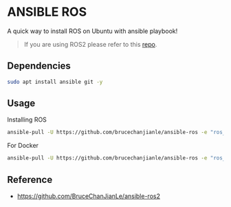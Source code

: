 # ANSIBLE ROS

A quick way to install ROS on Ubuntu with ansible playbook!

> If you are using ROS2 please refer to this [repo](https://github.com/brucechanjianle/ansible-ros2).

## Dependencies

```bash
sudo apt install ansible git -y
```

## Usage
Installing ROS
```bash
ansible-pull -U https://github.com/brucechanjianle/ansible-ros -e "ros_distribution=noetic" -K
```

For Docker
```bash
ansible-pull -U https://github.com/brucechanjianle/ansible-ros -e "ros_distribution=noetic"
```

## Reference

- https://github.com/BruceChanJianLe/ansible-ros2
